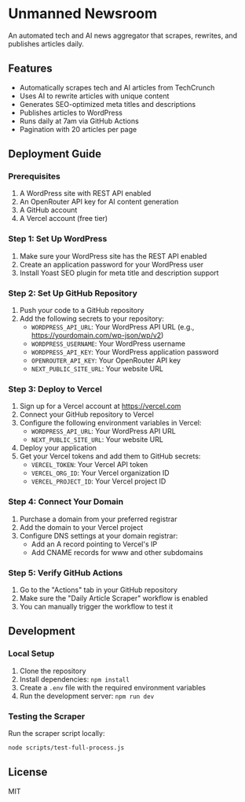 # Unmanned Newsroom

An automated tech and AI news aggregator that scrapes, rewrites, and publishes articles daily.

## Features

- Automatically scrapes tech and AI articles from TechCrunch
- Uses AI to rewrite articles with unique content
- Generates SEO-optimized meta titles and descriptions
- Publishes articles to WordPress
- Runs daily at 7am via GitHub Actions
- Pagination with 20 articles per page

## Deployment Guide

### Prerequisites

1. A WordPress site with REST API enabled
2. An OpenRouter API key for AI content generation
3. A GitHub account
4. A Vercel account (free tier)

### Step 1: Set Up WordPress

1. Make sure your WordPress site has the REST API enabled
2. Create an application password for your WordPress user
3. Install Yoast SEO plugin for meta title and description support

### Step 2: Set Up GitHub Repository

1. Push your code to a GitHub repository
2. Add the following secrets to your repository:
   - `WORDPRESS_API_URL`: Your WordPress API URL (e.g., https://yourdomain.com/wp-json/wp/v2)
   - `WORDPRESS_USERNAME`: Your WordPress username
   - `WORDPRESS_API_KEY`: Your WordPress application password
   - `OPENROUTER_API_KEY`: Your OpenRouter API key
   - `NEXT_PUBLIC_SITE_URL`: Your website URL

### Step 3: Deploy to Vercel

1. Sign up for a Vercel account at https://vercel.com
2. Connect your GitHub repository to Vercel
3. Configure the following environment variables in Vercel:
   - `WORDPRESS_API_URL`: Your WordPress API URL
   - `NEXT_PUBLIC_SITE_URL`: Your website URL
4. Deploy your application
5. Get your Vercel tokens and add them to GitHub secrets:
   - `VERCEL_TOKEN`: Your Vercel API token
   - `VERCEL_ORG_ID`: Your Vercel organization ID
   - `VERCEL_PROJECT_ID`: Your Vercel project ID

### Step 4: Connect Your Domain

1. Purchase a domain from your preferred registrar
2. Add the domain to your Vercel project
3. Configure DNS settings at your domain registrar:
   - Add an A record pointing to Vercel's IP
   - Add CNAME records for www and other subdomains

### Step 5: Verify GitHub Actions

1. Go to the "Actions" tab in your GitHub repository
2. Make sure the "Daily Article Scraper" workflow is enabled
3. You can manually trigger the workflow to test it

## Development

### Local Setup

1. Clone the repository
2. Install dependencies: `npm install`
3. Create a `.env` file with the required environment variables
4. Run the development server: `npm run dev`

### Testing the Scraper

Run the scraper script locally:

```bash
node scripts/test-full-process.js
```

## License

MIT
